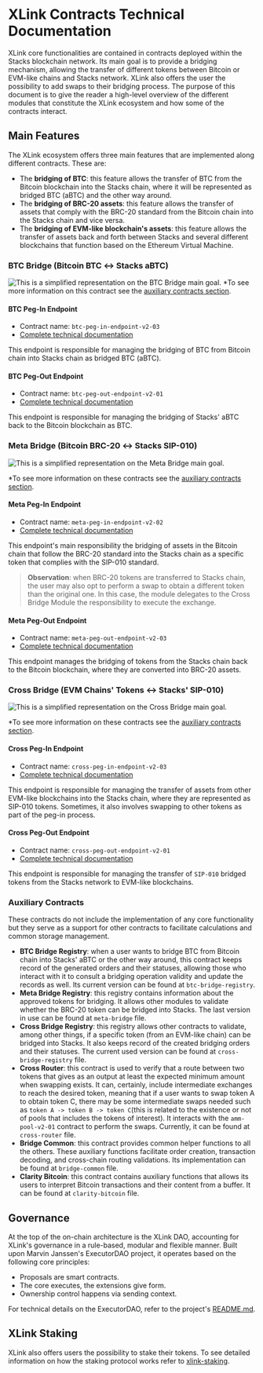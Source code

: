# XLink Contracts Technical Documentation

XLink core functionalities are contained in contracts deployed within the Stacks blockchain network. Its main goal is to provide a bridging mechanism, allowing the transfer of different tokens between Bitcoin or EVM-like chains and Stacks network. XLink also offers the user the possibility to add swaps to their bridging process. The purpose of this document is to give the reader a high-level overview of the different modules that constitute the XLink ecosystem and how some of the contracts interact. 

## Main Features 

The XLink ecosystem offers three main features that are implemented along different contracts. These are: 
- The **bridging of BTC**: this feature allows the transfer of BTC from the Bitcoin blockchain into the Stacks chain, where it will be represented as bridged BTC (aBTC) and the other way around. 
- The **bridging of BRC-20 assets**: this feature allows the transfer of assets that comply with the BRC-20 standard from the Bitcoin chain into the Stacks chain and vice versa. 
- The **bridging of EVM-like blockchain's assets**: this feature allows the transfer of assets back and forth between Stacks and several different blockchains that function based on the Ethereum Virtual Machine. 

### BTC Bridge (Bitcoin BTC &harr; Stacks aBTC)
![This is a simplified representation on the BTC Bridge main goal.](https://hackmd.io/_uploads/S1Yr1mEvkl.png)
&ast;To see more information on this contract see the [auxiliary contracts section](#Auxiliary-Contracts).

#### BTC Peg-In Endpoint

- Contract name: `btc-peg-in-endpoint-v2-03`
- [Complete technical documentation](btc-peg-in-endpoint-v2-03.md)

This endpoint is responsible for managing the bridging of BTC from Bitcoin chain into Stacks chain as bridged BTC (aBTC). 

#### BTC Peg-Out Endpoint

- Contract name: `btc-peg-out-endpoint-v2-01`
- [Complete technical documentation](btc-peg-out-endpoint-v2-01.md)

This endpoint is responsible for managing the bridging of Stacks' aBTC back to the Bitcoin blockchain as BTC. 

### Meta Bridge (Bitcoin BRC-20 &harr; Stacks SIP-010)

![This is a simplified representation on the Meta Bridge main goal. ](https://hackmd.io/_uploads/By1wEWEwJl.png)

&ast;To see more information on these contracts see the [auxiliary contracts section](#Auxiliary-Contracts).</small>

#### Meta Peg-In Endpoint
- Contract name: `meta-peg-in-endpoint-v2-02`
- [Complete technical documentation](meta-peg-in-endpoint-v2-02.md)

This endpoint's main responsibility the bridging of assets in the Bitcoin chain that follow the BRC-20 standard into the Stacks chain as a specific token that complies with the SIP-010 standard. 

> **Observation**: when BRC-20 tokens are transferred to Stacks chain, the user may also opt to perform a swap to obtain a different token than the original one. In this case, the module delegates to the Cross Bridge Module the responsibility to execute the exchange. 

#### Meta Peg-Out Endpoint
- Contract name: `meta-peg-out-endpoint-v2-03`
- [Complete technical documentation](meta-peg-out-endpoint-v2-03.md)

This endpoint manages the bridging of tokens from the Stacks chain back to the Bitcoin blockchain, where they are converted into BRC-20 assets.

### Cross Bridge (EVM Chains' Tokens &harr; Stacks' SIP-010)

![This is a simplified representation on the Cross Bridge main goal.](https://hackmd.io/_uploads/Byk91mNv1g.png)

&ast;To see more information on these contracts see the [auxiliary contracts section](#Auxiliary-Contracts).</small>

#### Cross Peg-In Endpoint
- Contract name: `cross-peg-in-endpoint-v2-03`
- [Complete technical documentation](cross-peg-in-endpoint-v2-03.md)

This endpoint is responsible for managing the transfer of assets from other EVM-like blockchains into the Stacks chain, where they are represented as SIP-010 tokens. Sometimes, it also involves swapping to other tokens as part of the peg-in process. 

#### Cross Peg-Out Endpoint
- Contract name: `cross-peg-out-endpoint-v2-01`
- [Complete technical documentation](cross-peg-out-endpoint-v2-01.md)

This endpoint is responsible for managing the transfer of `SIP-010` bridged tokens from the Stacks network to EVM-like blockchains. 

### Auxiliary Contracts

These contracts do not include the implementation of any core functionality but they serve as a support for other contracts to facilitate calculations and common storage management. 

- **BTC Bridge Registry**: when a user wants to bridge BTC from Bitcoin chain into Stacks' aBTC or the other way around, this contract keeps record of the generated orders and their statuses, allowing those who interact with it to consult a bridging operation validity and update the records as well. Its current version can be found at `btc-bridge-registry`.
- **Meta Bridge Registry**: this registry contains information about the approved tokens for bridging. It allows other modules to validate whether the BRC-20 token can be bridged into Stacks. The last version in use can be found at `meta-bridge` file. 
- **Cross Bridge Registry**: this registry allows other contracts to validate, among other things, if a specific token (from an EVM-like chain) can be bridged into Stacks. It also keeps record of the created bridging orders and their statuses. The current used version can be found at `cross-bridge-registry` file. 
- **Cross Router**: this contract is used to verify that a route between two tokens that gives as an output at least the expected minimum amount when swapping exists. It can, certainly, include intermediate exchanges to reach the desired token, meaning that if a user wants to swap token A to obtain token C, there may be some intermediate swaps needed such as `token A -> token B -> token C`(this is related to the existence or not of pools that includes the tokens of interest). It interacts with the `amm-pool-v2-01` contract to perform the swaps. Currently, it can be found at `cross-router` file.
- **Bridge Common**: this contract provides common helper functions to all the others. These auxiliary functions facilitate order creation, transaction decoding, and cross-chain routing validations. Its implementation can be found at `bridge-common` file. 
- **Clarity Bitcoin**: this contract contains auxiliary functions that allows its users to interpret Bitcoin transactions and their content from a buffer. It can be found at `clarity-bitcoin` file. 

## Governance 

At the top of the on-chain architecture is the XLink DAO, accounting for XLink's governance in a rule-based, modular and flexible manner. Built upon Marvin Janssen's ExecutorDAO project, it operates based on the following core principles:

- Proposals are smart contracts.
- The core executes, the extensions give form.
- Ownership control happens via sending context.

For technical details on the ExecutorDAO, refer to the project's [README.md](https://github.com/MarvinJanssen/executor-dao#readme). 

## XLink Staking

XLink also offers users the possibility to stake their tokens. To see detailed information on how the staking protocol works refer to [xlink-staking](https://docs.xlink.network/developers/contracts/xlink-staking). 





